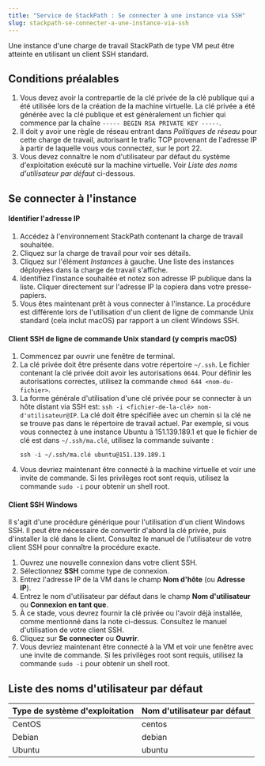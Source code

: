```yaml
---
title: "Service de StackPath : Se connecter à une instance via SSH"
slug: stackpath-se-connecter-a-une-instance-via-ssh
---
```



Une instance d'une charge de travail StackPath de type VM peut être atteinte en utilisant un client SSH standard.

## Conditions préalables

1. Vous devez avoir la contrepartie de la clé privée de la clé publique qui a été utilisée lors de la création de la machine virtuelle. La clé privée a été générée avec la clé publique et est généralement un fichier qui commence par la chaîne `----- BEGIN RSA PRIVATE KEY -----`.
1. Il doit y avoir une règle de réseau entrant dans *Politiques de réseau* pour cette charge de travail, autorisant le trafic TCP provenant de l'adresse IP à partir de laquelle vous vous connectez, sur le port 22.
1. Vous devez connaître le nom d'utilisateur par défaut du système d'exploitation exécuté sur la machine virtuelle. Voir *Liste des noms d'utilisateur par défaut* ci-dessous.

## Se connecter à l'instance

#### Identifier l'adresse IP

1. Accédez à l'environnement StackPath contenant la charge de travail souhaitée.
1. Cliquez sur la charge de travail pour voir ses détails.
1. Cliquez sur l'élément *Instances* à gauche. Une liste des instances déployées dans la charge de travail s'affiche.
1. Identifiez l'instance souhaitée et notez son adresse IP publique dans la liste. Cliquer directement sur l'adresse IP la copiera dans votre presse-papiers.
1. Vous êtes maintenant prêt à vous connecter à l'instance. La procédure est différente lors de l'utilisation d'un client de ligne de commande Unix standard (cela inclut macOS) par rapport à un client Windows SSH.

#### Client SSH de ligne de commande Unix standard (y compris macOS)

1. Commencez par ouvrir une fenêtre de terminal.
1. La clé privée doit être présente dans votre répertoire `~/.ssh`. Le fichier contenant la clé privée doit avoir les autorisations `0644`. Pour définir les autorisations correctes, utilisez la commande `chmod 644 <nom-du-fichier>`.
1. La forme générale d'utilisation d'une clé privée pour se connecter à un hôte distant via SSH est: `ssh -i <fichier-de-la-clé> nom-d'utilisateur@IP`. La clé doit être spécifiée avec un chemin si la clé ne se trouve pas dans le répertoire de travail actuel. Par exemple, si vous vous connectez à une instance Ubuntu à 151.139.189.1 et que le fichier de clé est dans `~/.ssh/ma.clé`, utilisez la commande suivante :
   ```
   ssh -i ~/.ssh/ma.clé ubuntu@151.139.189.1
   ```
1. Vous devriez maintenant être connecté à la machine virtuelle et voir une invite de commande. Si les privilèges root sont requis, utilisez la commande `sudo -i` pour obtenir un shell root.

#### Client SSH Windows

Il s'agit d'une procédure générique pour l'utilisation d'un client Windows SSH. Il peut être nécessaire de convertir d'abord la clé privée, puis d'installer la clé dans le client. Consultez le manuel de l'utilisateur de votre client SSH pour connaître la procédure exacte.

1. Ouvrez une nouvelle connexion dans votre client SSH.
1. Sélectionnez **SSH** comme type de connexion.
1. Entrez l'adresse IP de la VM dans le champ **Nom d'hôte** (ou **Adresse IP**).
1. Entrez le nom d'utilisateur par défaut dans le champ **Nom d'utilisateur** ou **Connexion en tant que**.
1. À ce stade, vous devrez fournir la clé privée ou l'avoir déjà installée, comme mentionné dans la note ci-dessus. Consultez le manuel d'utilisation de votre client SSH.
1. Cliquez sur **Se connecter** ou **Ouvrir**.
1. Vous devriez maintenant être connecté à la VM et voir une fenêtre avec une invite de commande. Si les privilèges root sont requis, utilisez la commande `sudo -i` pour obtenir un shell root.

## Liste des noms d'utilisateur par défaut

| Type de système d'exploitation | Nom d'utilisateur par défaut |
| --- | --- |
| CentOS | centos |
| Debian | debian |
| Ubuntu | ubuntu
